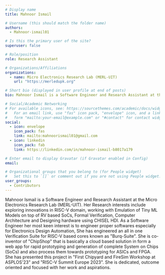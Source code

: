 ```yaml
---
# Display name
title: Mahnoor Ismail

# Username (this should match the folder name)
authors:
  - Mahnoor-ismail01

# Is this the primary user of the site?
superuser: false

# Role/position
role: Research Assistant

# Organizations/Affiliations
organizations:
  - name: Micro Electronics Research Lab (MERL-UIT)
    url: "https://merledupk.org"

# Short bio (displayed in user profile at end of posts)
bio: Mahnoor Ismail is a Software Engineer and Research Assistant at the Micro Electronics Research Lab (MERL-UIT). Her Research interests include exploring innovations in RISC-V domain, working with Emulation of Tiny ML Models on top of RV based SoCs, Formal Verification, Computer Architecture and Designing hardware using CHISEL HDl. As a Software Engineer her most keen interest is to engineer proper softwares especially for Electronics Design Automation, She has engineered an all in one Verification Suite for RISC-V based cores known as "Burq-Suite".

# Social/Academic Networking
# For available icons, see: https://sourcethemes.com/academic/docs/widgets/#icons
#   For an email link, use "fas" icon pack, "envelope" icon, and a link in the
#   form "mailto:your-email@example.com" or "#contact" for contact widget.
social:
  - icon: envelope
    icon_pack: fas
    link: mailto:mahnoorismail01@gmail.com
  - icon: linkedin
    icon_pack: fab
    link: https://linkedin.com/in/mahnoor-ismail-b8017a179

# Enter email to display Gravatar (if Gravatar enabled in Config)
email: 

# Organizational groups that you belong to (for People widget)
#   Set this to `[]` or comment out if you are not using People widget.
user_groups:
  - Contributors
---
```

Mahnoor Ismail is a Software Engineer and Research Assistant at the Micro Electronics Research Lab (MERL-UIT). Her Research interests include exploring innovations in RISC-V domain, working with Emulation of Tiny ML Models on top of RV based SoCs, Formal Verification, Computer Architecture and Designing hardware using CHISEL HDl. As a Software Engineer her most keen interest is to engineer proper softwares especially for Electronics Design Automation, She has engineered an all in one Verification Suite for RISC-V based cores known as "Burq-Suite". She is co-inventor of "ChipShop" that is basically a cloud based solution in form a web app for rapid prototyping and generation of complete System on Chips (SoCs) and also process them towards prototyping for ASICs and FPGA. She has presented this project in "First Chipyard and FireSim Workshop at ASPLOS'23" and "RISC-V Summit Europe 2023". She is dedicated, outcome oriented and focused with her work and aspirations.
